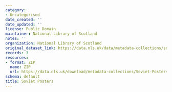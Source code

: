 ```yaml
---
category:
- Uncategorised
date_created: ''
date_updated: ''
license: Public Domain
maintainer: National Library of Scotland
notes: ''
organization: National Library of Scotland
original_dataset_link: https://data.nls.uk/data/metadata-collections/soviet-posters/
records: 3
resources:
- format: ZIP
  name: ZIP
  url: https://data.nls.uk/download/metadata-collections/Soviet-Posters.zip
schema: default
title: Soviet Posters
---
```

